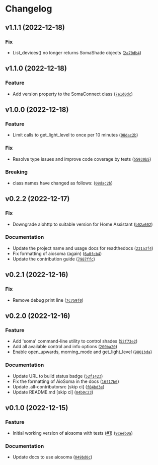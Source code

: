 # Changelog

<!--next-version-placeholder-->

## v1.1.1 (2022-12-18)
### Fix
* List_devices() no longer returns SomaShade objects ([`2a70db4`](https://github.com/Djelibeybi/aiosoma/commit/2a70db4759c809a766eac74d5c86e0a4f9011dcf))

## v1.1.0 (2022-12-18)
### Feature
* Add version property to the SomaConnect class ([`7e1d0dc`](https://github.com/Djelibeybi/aiosoma/commit/7e1d0dc1bfa31185789fa7a8d40245d2cca97e2d))

## v1.0.0 (2022-12-18)
### Feature
* Limit calls to get_light_level to once per 10 minutes ([`08dac2b`](https://github.com/Djelibeybi/aiosoma/commit/08dac2b5c49690cb858f3b0a544117bfb11a8c19))

### Fix
* Resolve type issues and improve code coverage by tests ([`55930b5`](https://github.com/Djelibeybi/aiosoma/commit/55930b51353fadd8cd23ffb7afef0dbc903344b1))

### Breaking
* class names have changed as follows: ([`08dac2b`](https://github.com/Djelibeybi/aiosoma/commit/08dac2b5c49690cb858f3b0a544117bfb11a8c19))

## v0.2.2 (2022-12-17)
### Fix
* Downgrade aiohttp to suitable version for Home Assistant ([`b02a602`](https://github.com/Djelibeybi/aiosoma/commit/b02a602e6f9d29bbe7680bd304f838e0164e4b3c))

### Documentation
* Update the project name and usage docs for readthedocs ([`231a3f4`](https://github.com/Djelibeybi/aiosoma/commit/231a3f404b660cad20c0e1be5da7858c68b036ef))
* Fix formatting of aiosoma (again) ([`6a0fcb4`](https://github.com/Djelibeybi/aiosoma/commit/6a0fcb4785dd01699f852d68513a135d74915483))
* Update the contribution guide ([`7987ffc`](https://github.com/Djelibeybi/aiosoma/commit/7987ffc4fb80b6d0a35df66ddb1932e8588ca913))

## v0.2.1 (2022-12-16)
### Fix
* Remove debug print line ([`7c759f0`](https://github.com/Djelibeybi/aiosoma/commit/7c759f0589444fa641dafa81c7eb7561ecbde249))

## v0.2.0 (2022-12-16)
### Feature
* Add 'soma' command-line utility to control shades ([`52f73e2`](https://github.com/Djelibeybi/aiosoma/commit/52f73e2710d1c54523d5416fc1653382db709d72))
* Add all available control and info options ([`200ba20`](https://github.com/Djelibeybi/aiosoma/commit/200ba2091a32b2d309935a87f704027b91e3093c))
* Enable open_upwards, morning_mode and get_light_level ([`9801bda`](https://github.com/Djelibeybi/aiosoma/commit/9801bda94c03909fd00683dd9b94dd20acb4c787))

### Documentation
* Update URL to build status badge ([`52f1423`](https://github.com/Djelibeybi/aiosoma/commit/52f1423ece3d6e6008cc15cfde3a705a73a195cc))
* Fix the formatting of AioSoma in the docs ([`16f17b6`](https://github.com/Djelibeybi/aiosoma/commit/16f17b6e09f0ecd1642fde6c83e3a56e7c2ecad0))
* Update .all-contributorsrc [skip ci] ([`f04bd3e`](https://github.com/Djelibeybi/aiosoma/commit/f04bd3e43ea4151d9f59e5e0b257f173f3b7b3dd))
* Update README.md [skip ci] ([`84b0c23`](https://github.com/Djelibeybi/aiosoma/commit/84b0c23051e4efce8e4537d6cdd76e9e313fa2c1))

## v0.1.0 (2022-12-15)
### Feature
* Initial working version of aiosoma with tests ([#1](https://github.com/Djelibeybi/aiosoma/issues/1)) ([`9ceeb0a`](https://github.com/Djelibeybi/aiosoma/commit/9ceeb0a64b836944ee305885be832857607ac12b))

### Documentation
* Update docs to use aiosoma ([`049bd0c`](https://github.com/Djelibeybi/aiosoma/commit/049bd0cc6604ee9e801beb3391f535d2cbd93f9e))
